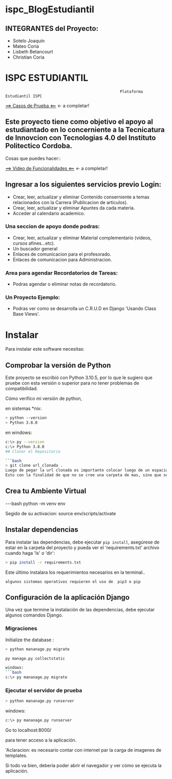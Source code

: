 # ispc_BlogEstudiantil
## INTEGRANTES del Proyecto: 
- Sotelo Joaquín
- Mateo Coria
- Lisbeth Betancourt
- Christian Coria


# ISPC ESTUDIANTIL
                                                      Plataforma Estudiantil ISPC



[==> Casos de Prueba <==](###) <- a completar!



## Este proyecto tiene como objetivo el apoyo al estudiantado en lo concerniente a la  Tecnicatura de Innovcion con Tecnologias 4.0 del Instituto Politectico Cordoba.

Cosas que puedes hacer::

[==> Video de Funcionalidades <==](###) <- a completar!

## Ingresar a los siguientes servicios previo Login:
- Crear, leer, actualizar y eliminar Contenido conserniente a temas relacionados con la Carrera (Publicacion de articulos).
- Crear, leer, actualizar y eliminar Apuntes da cada materia.
- Acceder al calendario academico.
### Una seccion de apoyo donde podras:
- Crear, leer, actualizar y eliminar Material complementario (videos, cursos afines...etc).
- Un buscador general
- Enlaces de comunicacion para el profesorado.
- Enlaces de comunicacion para Administracion.
### Area para agendar Recordatorios de Tareas:
- Podras agendar o eliminar notas de recordatorio.
### Un Proyecto Ejemplo:
- Podras ver como se desarrolla un C.R.U.D en Django 'Usando Class Base Views'.


# Instalar

Para instalar este software necesitas:

## Comprobar la versión de Python
Este proyecto se escribió con Python 3.10.5, por lo que le sugiero que pruebe con esta versión o superior para no tener problemas de compatibilidad.

Cómo verifico mi versión de python,

en sistemas *nix: 

```bash
> python --version
> Python 3.8.0
```

en windows:

```bash
c:\> py --version
c:\> Python 3.8.0
## Clonar el Repositorio

```bash
> git clone url_clonada . 
Luego de pegar la url clonada es importante colocar luego de un espacio, un Punto.
Esto con la finalidad de que no se cree una carpeta de mas, sino que se copie El Proyecto dentro de la raiz de la carpeta seleccionada para ese fin.

```
## Crea tu Ambiente Virtual
---bash
python -m venv env

Segido de su activacion:
source env/scripts/activate

## Instalar dependencias
Para instalar las dependencias, debe ejecutar `pip install`, asegúrese de estar en la carpeta del proyecto y pueda ver el 'requirements.txt' archivo cuando haga 'ls' o 'dir':

```bash
> pip install -r requirements.txt
```
Este último instalara los requerimientos necesarios en la terminal..

`algunos sistemas operativos requieren el uso de  pip3 o pip `

## Configuración de la aplicación Django

Una vez que termine la instalación de las dependencias, debe ejecutar algunos comandos Django.

### Migraciones

Initialize the database
:
```bash
> python mananage.py migrate

py manage.py collectstatic

windows:
```bash
c:\> py mananage.py migrate
```

### Ejecutar el servidor de prueba

```bash
> python mananage.py runserver
```
windows:
```bash
c:\> py mananage.py runserver
```
Go to localhost:8000/

para tener acceso a la aplicación.

'Aclaracion: es necesario contar con internet par la carga de imagenes de templates.

Si todo va bien, debería poder abrir el navegador y ver cómo se ejecuta la aplicación.

